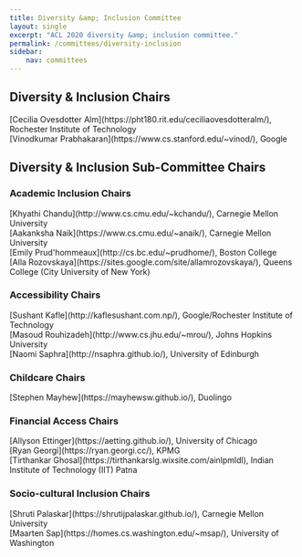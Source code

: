 ```yaml
---
title: Diversity &amp; Inclusion Committee
layout: single
excerpt: "ACL 2020 diversity &amp; inclusion committee."
permalink: /committees/diversity-inclusion
sidebar: 
    nav: committees 
---
```


<h2>Diversity &amp; Inclusion Chairs</h2>
[Cecilia Ovesdotter Alm](https://pht180.rit.edu/ceciliaovesdotteralm/), Rochester Institute of Technology<br/>
[Vinodkumar Prabhakaran](https://www.cs.stanford.edu/~vinod/), Google

<h2>Diversity &amp; Inclusion Sub-Committee Chairs</h2>

<h3>Academic Inclusion Chairs</h3>
[Khyathi Chandu](http://www.cs.cmu.edu/~kchandu/), Carnegie Mellon University<br/>
[Aakanksha Naik](https://www.cs.cmu.edu/~anaik/), Carnegie Mellon University<br/>
[Emily Prud'hommeaux](http://cs.bc.edu/~prudhome/), Boston College<br/>
[Alla Rozovskaya](https://sites.google.com/site/allamrozovskaya/), Queens College (City University of New York)

<h3>Accessibility Chairs</h3>
[Sushant Kafle](http://kaflesushant.com.np/), Google/Rochester Institute of Technology<br/>
[Masoud Rouhizadeh](http://www.cs.jhu.edu/~mrou/), Johns Hopkins University<br/>
[Naomi Saphra](http://nsaphra.github.io/), University of Edinburgh

<h3>Childcare Chairs</h3>
[Stephen Mayhew](https://mayhewsw.github.io/), Duolingo

<h3>Financial Access Chairs</h3>
[Allyson Ettinger](https://aetting.github.io/), University of Chicago<br/>
[Ryan Georgi](https://ryan.georgi.cc/), KPMG<br/>
[Tirthankar Ghosal](https://tirthankarslg.wixsite.com/ainlpmldl), Indian Institute of Technology (IIT) Patna

<h3>Socio-cultural Inclusion Chairs</h3>
[Shruti Palaskar](https://shrutijpalaskar.github.io/), Carnegie Mellon University<br/>
[Maarten Sap](https://homes.cs.washington.edu/~msap/), University of Washington

